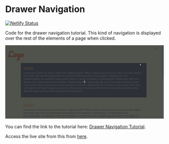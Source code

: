 # Drawer Navigation

[![Netlify Status](https://api.netlify.com/api/v1/badges/5c206b05-2da2-4d0b-a489-758f7ee801b8/deploy-status)](https://app.netlify.com/sites/drawer-navigation/deploys)

Code for the drawer navigation tutorial. This kind of navigation is displayed over the rest of the elements of a page when clicked.

![Tutorial Demo](/demo/drawer-navigation.gif)

You can find the link to the tutorial here: [Drawer Navigation Tutorial](https://dev.to/khwilo/how-to-create-full-screen-drawer-navigation-in-html-css-and-javascript-44oe).

Access the live site from this from [here](https://drawer-navigation.netlify.com/).
